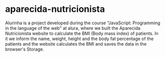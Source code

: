 # aparecida-nutricionista
Alurinha is a project developed during the course "JavaScript: Programming in the language of the web" at alura, where we built the Aparecida Nutricionista website to calculate the BMI (Body mass index) of patients. In it we inform the name, weight, height and the body fat percentage of the patients and the website calculates the BMI and saves the data in the browser's Storage.
